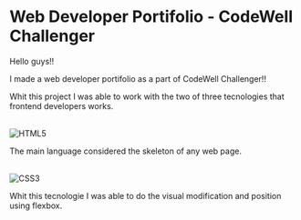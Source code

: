 # Web Developer Portifolio - CodeWell Challenger

Hello guys!!

I made a web developer portifolio as a part of CodeWell Challenger!!

Whit this project I was able to work with the two of three tecnologies that frontend developers works.
<br><br>


<img align="center" alt="HTML5" src="https://img.shields.io/badge/HTML5-E34F26?style=for-the-badge&logo=html5&logoColor=white"> <br>

The main language considered the skeleton of any web page. <br><br>

<img align="center" alt="CSS3" src="https://img.shields.io/badge/CSS3-1572B6?style=for-the-badge&logo=css3&logoColor=white">

Whit this tecnologie I was able to do the visual modification and position using flexbox.
